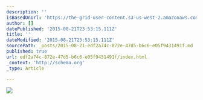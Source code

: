 ```yaml
---
description: ''
isBasedOnUrl: 'https://the-grid-user-content.s3-us-west-2.amazonaws.com/b2c34056-b2af-4099-99bc-49308efb1994.jpg'
author: []
datePublished: '2015-08-21T23:53:15.111Z'
title: ''
dateModified: '2015-08-21T23:53:15.111Z'
sourcePath: _posts/2015-08-21-edf2a74c-872e-47d5-b6c6-e05f9431491f.md
published: true
url: edf2a74c-872e-47d5-b6c6-e05f9431491f/index.html
_context: 'http://schema.org'
_type: Article

---
```

![](https://the-grid-user-content.s3-us-west-2.amazonaws.com/b2c34056-b2af-4099-99bc-49308efb1994.jpg)